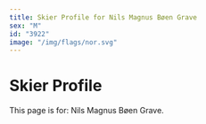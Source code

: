 ```yaml
---
title: Skier Profile for Nils Magnus Bøen Grave
sex: "M"
id: "3922"
image: "/img/flags/nor.svg" 
---
```


# Skier Profile

This page is for: Nils Magnus Bøen Grave.
    